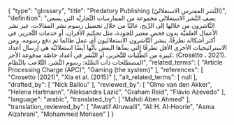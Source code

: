 {
    "type": "glossary",
    "title": "Predatory Publishing (النَّشر المفترس الاستغلاليّ)",
    "definition": "يصف النَّشر الاستغلالي مجموعة من الممارسات التِّجاريَّة التي يسعى النَّاشرون من خلالها إلى الرِّبح، غالبًا من خلال تحصيل رسوم نشر المقالات، عبر نشر الأعمال العلميَّة بدون فحص معتبر للجودة، مثل تحكيم الأقران، أو خدمات التَّحرير. في أكثر أشكاله تطرفًا، ينشر النَّاشرون الاستغلاليون أي عمل طالما تم دفع رسومه. ومن الاستراتيجيات الأخرى الأقل تطرفًا التي يعدَّها البعض بأنَّها أيضًا استغلاليَّة هي إرسال أعداد كبيرة من الطَّلبات للتَّحرير، أو النَّشر في أعداد خاصّة مدفوعة الأجر. (Crosetto ، 2021).  المصطلحات ذات الصِّلة: رسوم النَّشر، التَّلاعب بالنِّظام",
    "related_terms": [
        "Article Processing Charge (APC)",
        "Gaming (the system)"
    ],
    "references": [
        "Crosetto (2021)",
        "Xia et al. (2015)"
    ],
    "alt_related_terms": [
        null
    ],
    "drafted_by": [
        "Nick Ballou"
    ],
    "reviewed_by": [
        "Olmo van den Akker",
        "Helena Hartmann",
        "Aleksandra Lazić",
        "Graham Reid",
        "Flávio Azevedo"
    ],
    "language": "arabic",
    "translated_by": [
        "Mahdi Aben Ahmed"
    ],
    "translation_reviewed_by": [
        "Awatif Alruwaili",
        "Ali H. Al-Hoorie",
        "Asma Alzahrani",
        "Mohammed Mohsen"
    ]
}